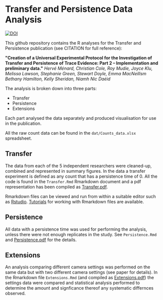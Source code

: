 # Transfer and Persistence Data Analysis

[![DOI](https://zenodo.org/badge/DOI/10.5281/zenodo.4772478.svg)](https://doi.org/10.5281/zenodo.4772478)

This github repository contains the R analyses for the Transfer and Persistence
publication (see CITATION for full reference):

**"Creation of a Universal Experimental Protocol for the Investigation of Transfer and Persistence of Trace Evidence: Part 2 – Implementation and preliminary data."** _Hervé Ménard, Christian Cole, Roy Mudie, Joyce Klu, Melissa Lawson, Stephanie Green, Stewart Doyle, Emma MacNeillsm Bethany Hamilton, Kelly Sheridan, Niamh Nic Daéid_

The analysis is broken down into three parts:

  * Transfer 
  * Persistence
  * Extensions

Each part analysed the data separately and produced visualisation for use in
the publication.

All the raw count data can be found in the `dat/Counts_data.xlsx` spreadsheet.

## Transfer

The data from each of the 5 independent researchers were cleaned-up, combined and 
represented in summary figures. In the data a transfer experiment is defined as
any count that has a persistence time of 0. All the code is found in the `Transfer.Rmd` 
Rmarkdown document and a pdf representation has been compiled as [Transfer.pdf](Transfer.pdf).

Rmarkdown files can be viewed and run from within a suitable editor such as 
[Rstudio](https://www.rstudio.com). [Tutorials](https://rmarkdown.rstudio.com/lesson-2.html) for working with Rmarkdown files are available.

## Persistence

All data with a persistence time was used for performing the analysis, unless
there were not enough replicates in the study. See `Persistence.Rmd` and 
[Persistence.pdf](Persistence.pdf) for the details.

## Extensions

An analysis comparing different camera settings was performed on the same 
data but with two different camera settings (see paper for details). In the 
Rmarkdown file `Extensions.Rmd` (and compiled as [Extensions.pdf](Extensions.pdf))
the settings data were compared and statistical analysis performed to determine
the amount and signficance thereof any systematic differnces observed.

